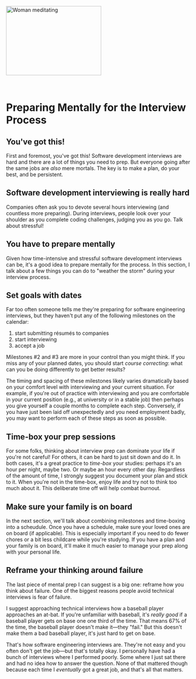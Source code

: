 <img style="margin: 0 auto; max-width:20rem; margin-bottom: 2rem" width="260" height="189"  alt="Woman meditating" src="/mental.png" />

# Preparing Mentally for the Interview Process

<star />

## You've got this!

First and foremost, you've got this! Software development interviews are hard and there are a lot of things you need to prep. But everyone going after the same jobs are _also_ mere mortals. The key is to make a plan, do your best, and be persistent.

## Software development interviewing is really hard

Companies often ask you to devote several hours interviewing (and countless more preparing). During interviews, people look over your shoulder as you complete coding challenges, judging you as you go. Talk about stressful!

## You have to prepare mentally

Given how time-intensive and stressful software development interviews can be, it's a good idea to prepare mentally for the process. In this section, I talk about a few things you can do to "weather the storm" during your interview process.

## Set goals with dates

Far too often someone tells me they're preparing for software engineering interviews, but they haven't put any of the following milestones on the calendar:

1. start submitting r&eacute;sum&eacute;s to companies
2. start interviewing
3. accept a job

Milestones #2 and #3 are more in your control than you might think. If you miss any of your planned dates, you should start _course correcting_: what can you be doing differently to get better results?

The timing and spacing of these milestones likely varies dramatically based on your comfort level with interviewing and your current situation. For example, if you're out of practice with interviewing and you are comfortable in your current position (e.g., at university or in a stable job) then perhaps you give yourself a couple months to complete each step. Conversely, if you have just been laid off unexpectedly and you need employment badly, you may want to perform each of these steps as soon as possible.

## Time-box your prep sessions

For some folks, thinking about interview prep can dominate your life if you're not careful! For others, it can be hard to just sit down and do it. In both cases, it's a great practice to _time-box_ your studies: perhaps it's an hour per night, maybe two. Or maybe an hour every other day. Regardless of the amount of time, I strongly suggest you document your plan and stick to it. When you're not in the time-box, enjoy life and try not to think too much about it. This deliberate time off will help combat burnout.

## Make sure your family is on board

In the next section, we'll talk about combining milestones and time-boxing into a scheudule. Once you have a schedule, make sure your loved ones are on board (if applicable). This is especially important if you need to do fewer chores or a bit less childcare while you're studying. If you have a plan and your family is on board, it'll make it much easier to manage your prep along with your personal life.

## Reframe your thinking around failure

The last piece of mental prep I can suggest is a big one: reframe how you think about failure. One of the biggest reasons people avoid technical interviews is fear of failure.

I suggest approaching technical interviews how a baseball player approaches an at-bat. If you're unfamiliar with baseball, it's _really good_ if a baseball player gets on base one one third of the time. That means 67% of the time, the baseball player doesn't make it&mdash;they "fail." But this doesn't make them a bad baseball player, it's just hard to get on base.

That's how software engineering interviews are. They're not easy and you often don't get the job&mdash;but that's totally okay. I personally have had a bunch of interviews where I performed poorly. Some where I just sat there and had no idea how to answer the question. None of that mattered though because each time I _eventually_ got a great job, and that's all that matters.

<star expanded="true" />
